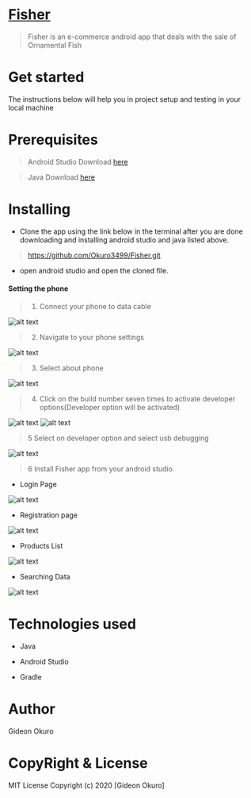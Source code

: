 # [Fisher](https://github.com/Okuro3499/Fisher)

> Fisher is an e-commerce android app that deals with the sale of Ornamental Fish 

# Get started

The instructions below will help you in project setup and testing in your local machine

# Prerequisites

> Android Studio Download [here](https://developer.android.com/studio/install)

> Java Download [here](https://www.oracle.com/java/technologies/javase-jdk11-downloads.html)

# Installing

* Clone the app using the link below in the terminal after you are done downloading and installing android studio and java listed above.

> https://github.com/Okuro3499/Fisher.git

* open android studio and open the cloned file.

#### Setting the phone

> 1. Connect your phone to data cable

![alt text](https://github.com/Okuro3499/Fisher/blob/master/app/src/main/res/drawable-v24/front.jpg)

> 2. Navigate to your phone settings

![alt text](https://github.com/Okuro3499/Fisher/blob/master/app/src/main/res/drawable-v24/phone_settings.jpeg)

> 3. Select about phone

![alt text](https://github.com/Okuro3499/Fisher/blob/master/app/src/main/res/drawable-v24/about.jpg)

> 4. Click on the build number seven times to activate developer options(Developer option will be activated)

![alt text](https://github.com/Okuro3499/Fisher/blob/master/app/src/main/res/drawable-v24/build_number.jpg)
![alt text](https://github.com/Okuro3499/Fisher/blob/master/app/src/main/res/drawable-v24/developer_option.jpg)

> 5 Select on developer option and select usb debugging

![alt text](https://github.com/Okuro3499/Fisher/blob/master/app/src/main/res/drawable-v24/usb_debugging.jpg)

> 6 Install Fisher app from your android studio.

* Login Page

![alt text](https://github.com/Okuro3499/Fisher/blob/master/app/src/main/res/drawable-v24/homepage.jpg)


* Registration page

![alt text](https://github.com/Okuro3499/Fisher/blob/master/app/src/main/res/drawable-v24/signup.jpg)

* Products List

![alt text](https://github.com/Okuro3499/Fisher/blob/master/app/src/main/res/drawable-v24/products.jpg)

* Searching Data

![alt text](https://github.com/linusmbae/Cynix/blob/master/app/src/main/res/drawable-v24/jpg)

# Technologies used

* Java

* Android Studio

* Gradle

# Author
Gideon Okuro

# CopyRight & License
MIT License Copyright (c) 2020 [Gideon Okuro]

